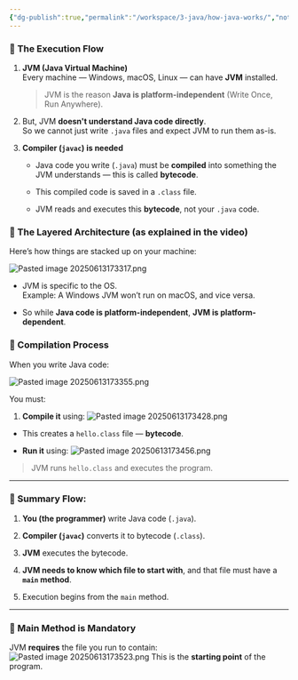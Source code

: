 ```yaml
---
{"dg-publish":true,"permalink":"/workspace/3-java/how-java-works/","noteIcon":""}
---
```


### 🧠 The Execution Flow

1. **JVM (Java Virtual Machine)**  
    Every machine — Windows, macOS, Linux — can have **JVM** installed.
    
    > JVM is the reason **Java is platform-independent** (Write Once, Run Anywhere).
    
2. But, JVM **doesn't understand Java code directly**.  
    So we cannot just write `.java` files and expect JVM to run them as-is.
    
3. **Compiler (`javac`) is needed**
    
    - Java code you write (`.java`) must be **compiled** into something the JVM understands — this is called **bytecode**.
        
    - This compiled code is saved in a `.class` file.
        
    - JVM reads and executes this **bytecode**, not your `.java` code.

### 🧱 The Layered Architecture (as explained in the video)

Here’s how things are stacked up on your machine:

![Pasted image 20250613173317.png](/img/user/Pasted%20image%2020250613173317.png)

- JVM is specific to the OS.  
    Example: A Windows JVM won’t run on macOS, and vice versa.
    
- So while **Java code is platform-independent**, **JVM is platform-dependent**.

### 🔁 Compilation Process

When you write Java code:

![Pasted image 20250613173355.png](/img/user/Pasted%20image%2020250613173355.png)

You must:

1. **Compile it** using:
![Pasted image 20250613173428.png](/img/user/Pasted%20image%2020250613173428.png)
- This creates a `hello.class` file — **bytecode**.
    
- **Run it** using:
![Pasted image 20250613173456.png](/img/user/Pasted%20image%2020250613173456.png)

> JVM runs `hello.class` and executes the program.

---

### 🧾 Summary Flow:

1. **You (the programmer)** write Java code (`.java`).
    
2. **Compiler (`javac`)** converts it to bytecode (`.class`).
    
3. **JVM** executes the bytecode.
    
4. **JVM needs to know which file to start with**, and that file must have a **`main` method**.
    
5. Execution begins from the `main` method.
    

---

### 🧩 Main Method is Mandatory

JVM **requires** the file you run to contain:
![Pasted image 20250613173523.png](/img/user/Pasted%20image%2020250613173523.png)
This is the **starting point** of the program.
